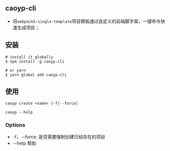 ## caoyp-cli

- 将`webpack5-single-template`项目模板通过自定义的前端脚手架，一键命令快速生成项目；

## 安装


```
# install it globally
$ npm install -g caoyp-cli

# or yarn
$ yarn global add caoyp-cli

```

## 使用


```
caoyp create <name> [-f|--force]

caoyp --help
```

### Options

- -f，--force: 是否需要强制创建已经存在的项目
- --help 帮助
